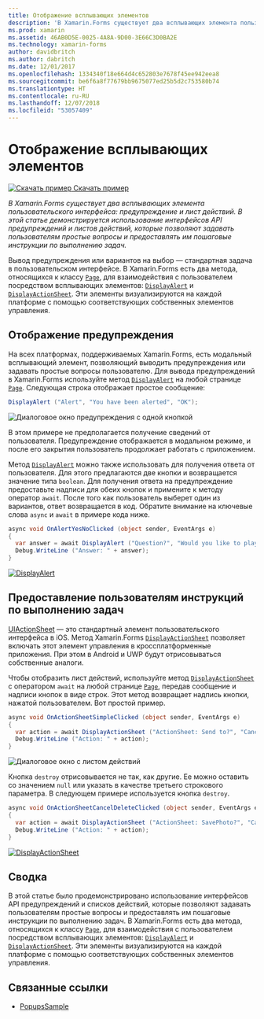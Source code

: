 ```yaml
---
title: Отображение всплывающих элементов
description: 'В Xamarin.Forms существует два всплывающих элемента пользовательского интерфейса: предупреждение и лист действий. В этой статье демонстрируется использование интерфейсов API предупреждений и листов действий, которые позволяют задавать пользователям простые вопросы и предоставлять им пошаговые инструкции по выполнению задач.'
ms.prod: xamarin
ms.assetid: 46AB0D5E-0025-4A8A-9D00-3E66C3D0BA2E
ms.technology: xamarin-forms
author: davidbritch
ms.author: dabritch
ms.date: 12/01/2017
ms.openlocfilehash: 1334340f18e664d4c652803e7678f45ee942eea8
ms.sourcegitcommit: be6f6a8f77679bb9675077ed25b5d2c753580b74
ms.translationtype: HT
ms.contentlocale: ru-RU
ms.lasthandoff: 12/07/2018
ms.locfileid: "53057409"
---
```

# <a name="displaying-pop-ups"></a>Отображение всплывающих элементов

[![Скачать пример](~/media/shared/download.png) Скачать пример](https://developer.xamarin.com/samples/xamarin-forms/Navigation/Pop-ups/)

_В Xamarin.Forms существует два всплывающих элемента пользовательского интерфейса: предупреждение и лист действий. В этой статье демонстрируется использование интерфейсов API предупреждений и листов действий, которые позволяют задавать пользователям простые вопросы и предоставлять им пошаговые инструкции по выполнению задач._

Вывод предупреждения или вариантов на выбор — стандартная задача в пользовательском интерфейсе. В Xamarin.Forms есть два метода, относящихся к классу [`Page`](xref:Xamarin.Forms.Page), для взаимодействия с пользователем посредством всплывающих элементов: [`DisplayAlert`](xref:Xamarin.Forms.Page.DisplayAlert*) и [`DisplayActionSheet`](xref:Xamarin.Forms.Page.DisplayActionSheet*). Эти элементы визуализируются на каждой платформе с помощью соответствующих собственных элементов управления.

## <a name="displaying-an-alert"></a>Отображение предупреждения

На всех платформах, поддерживаемых Xamarin.Forms, есть модальный всплывающий элемент, позволяющий выводить предупреждения или задавать простые вопросы пользователю. Для вывода предупреждений в Xamarin.Forms используйте метод [`DisplayAlert`](xref:Xamarin.Forms.Page.DisplayAlert*) на любой странице [`Page`](xref:Xamarin.Forms.Page). Следующая строка отображает простое сообщение:

```csharp
DisplayAlert ("Alert", "You have been alerted", "OK");
```

![](pop-ups-images/alert.png "Диалоговое окно предупреждения с одной кнопкой")

В этом примере не предполагается получение сведений от пользователя. Предупреждение отображается в модальном режиме, и после его закрытия пользователь продолжает работать с приложением.

Метод [`DisplayAlert`](xref:Xamarin.Forms.Page.DisplayAlert*) можно также использовать для получения ответа от пользователя. Для этого предлагаются две кнопки и возвращается значение типа `boolean`. Для получения ответа на предупреждение предоставьте надписи для обеих кнопок и примените к методу оператор `await`. После того как пользователь выберет один из вариантов, ответ возвращается в код. Обратите внимание на ключевые слова `async` и `await` в примере кода ниже.

```csharp
async void OnAlertYesNoClicked (object sender, EventArgs e)
{
  var answer = await DisplayAlert ("Question?", "Would you like to play a game", "Yes", "No");
  Debug.WriteLine ("Answer: " + answer);
}
```

[![DisplayAlert](pop-ups-images/alert2-sml.png "Диалоговое окно предупреждения с двумя кнопками")](pop-ups-images/alert2.png#lightbox "Диалоговое окно предупреждения с двумя кнопками")

## <a name="guiding-users-through-tasks"></a>Предоставление пользователям инструкций по выполнению задач

[UIActionSheet](https://developer.apple.com/library/ios/documentation/uikit/reference/uiactionsheet_class/Reference/Reference.html) — это стандартный элемент пользовательского интерфейса в iOS. Метод Xamarin.Forms [`DisplayActionSheet`](xref:Xamarin.Forms.Page.DisplayActionSheet*) позволяет включать этот элемент управления в кроссплатформенные приложения. При этом в Android и UWP будут отрисовываться собственные аналоги.

Чтобы отобразить лист действий, используйте метод [`DisplayActionSheet`](xref:Xamarin.Forms.Page.DisplayActionSheet*) с оператором `await` на любой странице [`Page`](xref:Xamarin.Forms.Page), передав сообщение и надписи кнопок в виде строк. Этот метод возвращает надпись кнопки, нажатой пользователем. Вот простой пример.

```csharp
async void OnActionSheetSimpleClicked (object sender, EventArgs e)
{
  var action = await DisplayActionSheet ("ActionSheet: Send to?", "Cancel", null, "Email", "Twitter", "Facebook");
  Debug.WriteLine ("Action: " + action);
}
```

![](pop-ups-images/action.png "Диалоговое окно с листом действий")

Кнопка `destroy` отрисовывается не так, как другие. Ее можно оставить со значением `null` или указать в качестве третьего строкового параметра. В следующем примере используется кнопка `destroy`.

```csharp
async void OnActionSheetCancelDeleteClicked (object sender, EventArgs e)
{
  var action = await DisplayActionSheet ("ActionSheet: SavePhoto?", "Cancel", "Delete", "Photo Roll", "Email");
  Debug.WriteLine ("Action: " + action);
}
```

[![DisplayActionSheet](pop-ups-images/action2-sml.png "Диалоговое окно с листом действий и кнопкой удаления")](pop-ups-images/action2.png#lightbox "Диалоговое окно с листом действий и кнопкой удаления")

## <a name="summary"></a>Сводка

В этой статье было продемонстрировано использование интерфейсов API предупреждений и списков действий, которые позволяют задавать пользователям простые вопросы и предоставлять им пошаговые инструкции по выполнению задач. В Xamarin.Forms есть два метода, относящихся к классу [`Page`](xref:Xamarin.Forms.Page), для взаимодействия с пользователем посредством всплывающих элементов: [`DisplayAlert`](xref:Xamarin.Forms.Page.DisplayAlert*) и [`DisplayActionSheet`](xref:Xamarin.Forms.Page.DisplayActionSheet*). Эти элементы визуализируются на каждой платформе с помощью соответствующих собственных элементов управления.



## <a name="related-links"></a>Связанные ссылки

- [PopupsSample](https://developer.xamarin.com/samples/xamarin-forms/Navigation/Pop-ups/)
